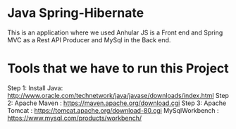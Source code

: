# Java Spring-Hibernate 
This is an application where we used Anhular JS is a Front end and Spring MVC as a Rest API Producer and MySql in the Back end.

# Tools that we have to run this Project
Step 1: Install Java:  http://www.oracle.com/technetwork/java/javase/downloads/index.html
Step 2: Apache Maven : https://maven.apache.org/download.cgi
Step 3: Apache Tomcat : https://tomcat.apache.org/download-80.cgi
MySqlWorkbench : https://www.mysql.com/products/workbench/
